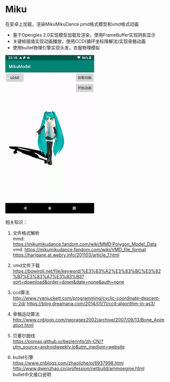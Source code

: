 # Miku
在安卓上加载，渲染MikuMikuDance pmd格式模型和vmd格式动画  
- 基于Opengles 2.0实现模型加载及渲染，使用FrameBuffer实现阴影显示
- 关键帧插值实现动画播放，使用CCD(循环坐标降解法)实现骨骼动画
- 使用bullet物理引擎实现头发，衣服物理模拟

![image](https://github.com/SingleKnife/Miku/blob/master/images/sample.gif)

相关知识：
1. 文件格式解析  
mmd: https://mikumikudance.fandom.com/wiki/MMD:Polygon_Model_Data
vmd: https://mikumikudance.fandom.com/wiki/VMD_file_format
https://harigane.at.webry.info/201103/article_1.html
2. vmd文件下载  
https://bowlroll.net/file/keyword/%E3%83%A2%E3%83%BC%E3%82%B7%E3%83%A7%E3%83%B3?sort=download&order=down&date=none&auth=none
3. ccd算法  
http://www.ryanjuckett.com/programming/cyclic-coordinate-descent-in-2d/
https://blog.dreamana.com/2014/01/11/ccd-algorithm-in-as3/
4. 骨骼运动算法  
http://www.cnblogs.com/neoragex2002/archive/2007/09/13/Bone_Animation.html

5. 贝塞尔曲线  
https://pomax.github.io/bezierinfo/zh-CN/?utm_source=androidweekly.io&utm_medium=website

6. bullet引擎  
https://www.cnblogs.com/zhaolizhe/p/6937998.html
http://www.dwenzhao.cn/profession/netbuild/ammoegine.html  
bullet中文接口说明

